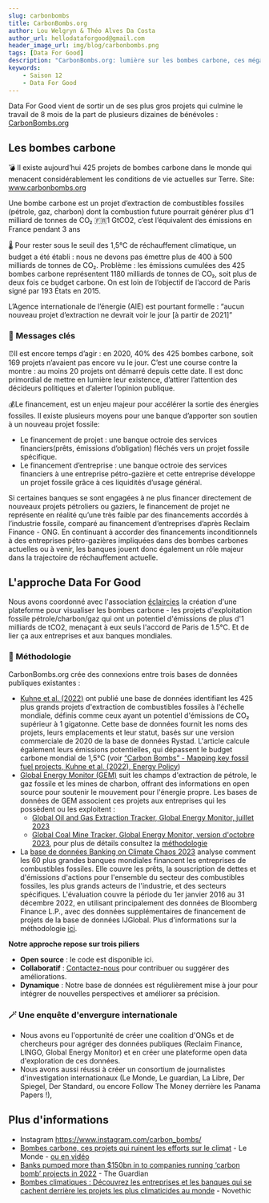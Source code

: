 ```yaml
---
slug: carbonbombs
title: CarbonBombs.org
author: Lou Welgryn & Théo Alves Da Costa
author_url: hellodataforgood@gmail.com
header_image_url: img/blog/carbonbombs.png
tags: [Data For Good]
description: "CarbonBombs.org: lumière sur les bombes carbone, ces méga-projets fossiles qui menacent nos engagements climatiques. Une plateforme de vulgarisation et visualization propulsée par un consortium de journalistes d'investigations et d'ONGs."
keywords:
    - Saison 12
    - Data For Good
---
```


Data For Good vient de sortir un de ses plus gros projets qui culmine le travail de 8 mois de la part de plusieurs dizaines de bénévoles : [CarbonBombs.org](https://www.carbonbombs.org/)

## Les bombes carbone

💣 Il existe aujourd’hui 425 projets de bombes carbone dans le monde qui menacent considérablement les conditions de vie actuelles sur Terre. Site: www.carbonbombs.org

Une bombe carbone est un projet d’extraction de combustibles fossiles (pétrole, gaz, charbon) dont la combustion future pourrait générer plus d’1 milliard de tonnes de CO₂
🇫🇷1 GtCO2, c’est l’équivalent des émissions en France pendant 3 ans

🌡 Pour rester sous le seuil des 1,5°C de réchauffement climatique, un budget a été établi : nous ne devons pas émettre plus de 400 à 500 milliards de tonnes de CO₂. Problème : les émissions cumulées des 425 bombes carbone représentent 1180 milliards de tonnes de CO₂, soit plus de deux fois ce budget carbone. On est loin de l’objectif de l’accord de Paris signé par 193 États en 2015.

L’Agence internationale de l’énergie (AIE) est pourtant formelle : “aucun nouveau projet d’extraction ne devrait voir le jour [à partir de 2021]”

### 📣 Messages clés
⏰Il est encore temps d’agir : en 2020, 40% des 425 bombes carbone, soit 169 projets n’avaient pas encore vu le jour. C’est une course contre la montre : au moins 20 projets ont démarré depuis cette date. Il est donc primordial de mettre en lumière leur existence, d’attirer l’attention des décideurs politiques et d’alerter l’opinion publique.

💰Le financement, est un enjeu majeur pour accélérer la sortie des énergies fossiles. Il existe plusieurs moyens pour une banque d’apporter son soutien à un nouveau projet fossile:

- Le financement de projet : une banque octroie des services financiers(prêts, émissions d’obligation) fléchés vers un projet fossile spécifique.
- Le financement d’entreprise : une banque octroie des services financiers à une entreprise pétro-gazière et cette entreprise développe un projet fossile grâce à ces liquidités d’usage général.

Si certaines banques se sont engagées à ne plus financer directement de nouveaux projets pétroliers ou gaziers, le financement de projet ne représente en réalité qu’une très faible par des financements accordés à l’industrie fossile, comparé au financement d’entreprises d’après Reclaim Finance - ONG. En continuant à accorder des financements inconditionnels à des entreprises pétro-gazières impliquées dans des bombes carbones actuelles ou à venir, les banques jouent donc également un rôle majeur dans la trajectoire de réchauffement actuelle.

## L'approche Data For Good

Nous avons coordonné avec l'association [éclaircies](https://eclaircies.co) la création d'une plateforme pour visualiser les bombes carbone - les projets d'exploitation fossile pétrole/charbon/gaz qui ont un potentiel d'émissions de plus d'1 milliards de tCO2, menaçant à eux seuls l'accord de Paris de 1.5°C. Et de lier ça aux entreprises et aux banques mondiales.

### 🪩 Méthodologie

CarbonBombs.org crée des connexions entre trois bases de données publiques existantes :

- [Kuhne et al. (2022)](https://www.sciencedirect.com/science/article/pii/S0301421522001756) ont publié une base de données identifiant les 425 plus grands projets d'extraction de combustibles fossiles à l'échelle mondiale, définis comme ceux ayant un potentiel d'émissions de CO₂ supérieur à 1 gigatonne. Cette base de données fournit les noms des projets, leurs emplacements et leur statut, basés sur une version commerciale de 2020 de la base de données Rystad. L'article calcule également leurs émissions potentielles, qui dépassent le budget carbone mondial de 1,5°C (voir [“Carbon Bombs” - Mapping key fossil fuel projects, Kuhne et al. (2022), Energy Policy](https://www.sciencedirect.com/science/article/pii/S0301421522001756))
- [Global Energy Monitor (GEM)](https://globalenergymonitor.org/) suit les champs d'extraction de pétrole, le gaz fossile et les mines de charbon, offrant des informations en open source pour soutenir le mouvement pour l'énergie propre. Les bases de données de GEM associent ces projets aux entreprises qui les possèdent ou les exploitent :
  - [Global Oil and Gas Extraction Tracker, Global Energy Monitor, juillet 2023](https://globalenergymonitor.org/projects/global-oil-gas-extraction-tracker/)
  - [Global Coal Mine Tracker, Global Energy Monitor, version d'octobre 2023](https://globalenergymonitor.org/projects/global-coal-mine-tracker/), pour plus de détails consultez la [méthodologie](https://globalenergymonitor.org/projects/global-coal-mine-tracker/methodology/)
- La [base de données Banking on Climate Chaos 2023](https://www.bankingonclimatechaos.org/) analyse comment les 60 plus grandes banques mondiales financent les entreprises de combustibles fossiles. Elle couvre les prêts, la souscription de dettes et d'émissions d'actions pour l'ensemble du secteur des combustibles fossiles, les plus grands acteurs de l'industrie, et des secteurs spécifiques. L'évaluation couvre la période du 1er janvier 2016 au 31 décembre 2022, en utilisant principalement des données de Bloomberg Finance L.P., avec des données supplémentaires de financement de projets de la base de données IJGlobal. Plus d'informations sur la méthodologie [ici](https://www.bankingonclimatechaos.org/wp-content/uploads/2023/05/Methodology-FAQ_Banking-on-Climate-Chaos-2023.pdf).

**Notre approche repose sur trois piliers**
- **Open source** : le code est disponible ici.
- **Collaboratif** : [Contactez-nous](https://www.carbonbombs.org/contact) pour contribuer ou suggérer des améliorations.
- **Dynamique** : Notre base de données est régulièrement mise à jour pour intégrer de nouvelles perspectives et améliorer sa précision.

### 🪄 Une enquête d'envergure internationale
- Nous avons eu l'opportunité de créer une coalition d'ONGs et de chercheurs pour agréger des données publiques (Reclaim Finance, LINGO, Global Energy Monitor) et en créer une plateforme open data d'exploration de ces données.
- Nous avons aussi réussi à créer un consortium de journalistes d'investigation internationaux (Le Monde, Le guardian, La Libre, Der Spiegel, Der Standard, ou encore Follow The Money derrière les Panama Papers !), 

## Plus d'informations

- Instagram https://www.instagram.com/carbon_bombs/
- [Bombes carbone, ces projets qui ruinent les efforts sur le climat](https://www.lemonde.fr/les-decodeurs/visuel/2023/10/31/bombes-carbone-ces-projets-fossiles-qui-ruinent-les-efforts-pour-le-climat_6197484_4355770.html) - Le Monde - [ou en vidéo](https://www.lemonde.fr/planete/video/2023/10/31/video-qui-se-cache-derriere-les-bombes-carbone_6197489_3244.html)
- [Banks pumped more than $150bn in to companies running ‘carbon bomb’ projects in 2022](https://www.theguardian.com/environment/2023/oct/31/banks-pumped-more-than-150bn-in-to-companies-running-carbon-bomb-projects-in-2022) - The Guardian
- [Bombes climatiques : Découvrez les entreprises et les banques qui se cachent derrière les projets les plus climaticides au monde](https://www.novethic.fr/actualite/environnement/climat/isr-rse/bombes-climatiques-decouvrez-les-entreprises-et-les-banques-qui-se-cachent-derriere-les-projets-les-plus-climaticides-au-monde-151859.html) - Novethic
